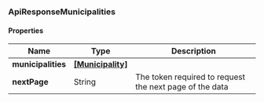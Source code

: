 
[//]: # (CLASS:ApiResponseMunicipalities)

[//]: # (KIND:object)

### ApiResponseMunicipalities

#### Properties

[//]: # (START_DEFINITION)

Name | Type | Description
------------ | ------------- | -------------
**municipalities** | [**[Municipality]**](Municipality.md) |  &nbsp;
**nextPage** | String | The token required to request the next page of the data &nbsp;

[//]: # (END_DEFINITION)


[//]: # (CONTAINED_CLASS:Municipality)





